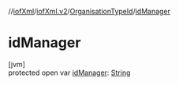 //[iofXml](../../../index.md)/[iofXml.v2](../index.md)/[OrganisationTypeId](index.md)/[idManager](id-manager.md)

# idManager

[jvm]\
protected open var [idManager](id-manager.md): [String](https://docs.oracle.com/javase/8/docs/api/java/lang/String.html)
